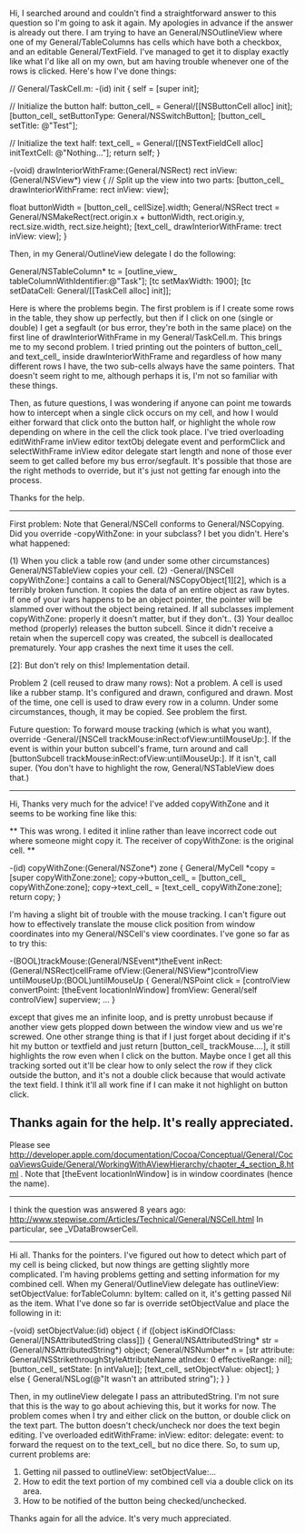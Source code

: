 Hi,
I searched around and couldn't find a straightforward answer to this question so I'm going to ask it again.  My apologies in advance if the answer is already out there.  I am trying to have an General/NSOutlineView where one of my General/TableColumns has cells which have both a checkbox, and an editable General/TextField.  I've managed to get it to display exactly like what I'd like all on my own, but am having trouble whenever one of the rows is clicked.  Here's how I've done things:

    
// General/TaskCell.m:
-(id) init {
  self = [super init];
  
  // Initialize the button half:
  button_cell_ = General/[[NSButtonCell alloc] init];
  [button_cell_ setButtonType: General/NSSwitchButton];
  [button_cell_ setTitle: @"Test"];
  
  // Initialize the text half:
  text_cell_ = General/[[NSTextFieldCell alloc] initTextCell: @"Nothing..."];
  return self;
}

-(void) drawInteriorWithFrame:(General/NSRect) rect inView:(General/NSView*) view {
  // Split up the view into two parts:
  [button_cell_ drawInteriorWithFrame: rect inView: view];
  
  float buttonWidth = [button_cell_ cellSize].width;
  General/NSRect trect = General/NSMakeRect(rect.origin.x + buttonWidth, rect.origin.y, rect.size.width, rect.size.height);
  [text_cell_ drawInteriorWithFrame: trect inView: view];
}


Then, in my General/OutlineView delegate I do the following:
    
  General/NSTableColumn* tc = [outline_view_ tableColumnWithIdentifier:@"Task"];
  [tc setMaxWidth: 1900];
  [tc setDataCell: General/[[TaskCell alloc] init]];


Here is where the problems begin.  The first problem is if I create some rows in the table, they show up perfectly, but then if I click on one (single or double) I get a segfault (or bus error, they're both in the same place) on the first line of     drawInteriorWithFrame in my General/TaskCell.m.  This brings me to my second problem.  I tried printing out the pointers of     button_cell_ and     text_cell_ inside     drawInteriorWithFrame and regardless of how many different rows I have, the two sub-cells always have the same pointers.  That doesn't seem right to me, although perhaps it is, I'm not so familiar with these things.

Then, as future questions, I was wondering if anyone can point me towards how to intercept when a single click occurs on my cell, and how I would either forward that click onto the button half, or highlight the whole row depending on where in the cell the click took place.  I've tried overloading     editWithFrame inView editor textObj delegate event and     performClick and     selectWithFrame inView editor delegate start length and none of those ever seem to get called before my bus error/segfault.  It's possible that those are the right methods to override, but it's just not getting far enough into the process.

Thanks for the help.

----

First problem:  Note that General/NSCell conforms to General/NSCopying.  Did you override -copyWithZone: in your subclass?  I bet you didn't.  Here's what happened:

(1) When you click a table row (and under some other circumstances) General/NSTableView copies your cell.
(2) -General/[NSCell copyWithZone:] contains a call to General/NSCopyObject[1][2], which is a terribly broken function.  It copies the data of an entire object as raw bytes.  If one of your ivars happens to be an object pointer, the pointer will be slammed over without the object being retained.  If all subclasses implement copyWithZone: properly it doesn't matter, but if they don't..
(3) Your dealloc method (properly) releases the button subcell.  Since it didn't receive a retain when the supercell copy was created, the subcell is deallocated prematurely.  Your app crashes the next time it uses the cell.

[1]: http://gemma.apple.com/documentation/Cocoa/Conceptual/General/MemoryMgmt/Tasks/General/ImplementCopy.html#//apple_ref/doc/uid/20000049-997407

[2]: But don't rely on this!  Implementation detail.

Problem 2 (cell reused to draw many rows): Not a problem.  A cell is used like a rubber stamp.  It's configured and drawn, configured and drawn.  Most of the time, one cell is used to draw every row in a column.  Under some circumstances, though, it may be copied.  See problem the first.

Future question: To forward mouse tracking (which is what you want), override -General/[NSCell trackMouse:inRect:ofView:untilMouseUp:].  If the event is within your button subcell's frame, turn around and call [buttonSubcell trackMouse:inRect:ofView:untilMouseUp:].  If it isn't, call super.  (You don't have to highlight the row, General/NSTableView does that.)

----
Hi,
Thanks very much for the advice!  I've added     copyWithZone and it seems to be working fine like this:

**
This was wrong.  I edited it inline rather than leave incorrect code out where someone might copy it.  The receiver of copyWithZone: is the original cell.
**

    
-(id) copyWithZone:(General/NSZone*) zone {
  General/MyCell *copy = [super copyWithZone:zone];
  copy->button_cell_ = [button_cell_ copyWithZone:zone];
  copy->text_cell_ = [text_cell_ copyWithZone:zone];
  return copy;
}


I'm having a slight bit of trouble with the mouse tracking.  I can't figure out how to effectively translate the mouse click position from window coordinates into my General/NSCell's view coordinates.  I've gone so far as to try this:
    
-(BOOL)trackMouse:(General/NSEvent*)theEvent inRect:(General/NSRect)cellFrame ofView:(General/NSView*)controlView untilMouseUp:(BOOL)untilMouseUp {
  General/NSPoint click = [controlView convertPoint: [theEvent locationInWindow]
                                   fromView: General/self controlView] superview;
  ...
}

except that gives me an infinite loop, and is pretty unrobust because if another view gets plopped down between the window view and us we're screwed.  One other strange thing is that if I just forget about deciding if it's hit my button or textfield and just return     [button_cell_ trackMouse....], it still highlights the row even when I click on the button.  Maybe once I get all this tracking sorted out it'll be clear how to only select the row if they click outside the button, and it's not a double click because that would activate the text field.  I think it'll all work fine if I can make it not highlight on button click.

Thanks again for the help.  It's really appreciated.
----

Please see http://developer.apple.com/documentation/Cocoa/Conceptual/General/CocoaViewsGuide/General/WorkingWithAViewHierarchy/chapter_4_section_8.html . Note that [theEvent locationInWindow] is in window coordinates (hence the name).

----
I think the question was answered 8 years ago: http://www.stepwise.com/Articles/Technical/General/NSCell.html
In particular, see _VDataBrowserCell.

----
Hi all.  Thanks for the pointers.  I've figured out how to detect which part of my cell is being clicked, but now things are getting slightly more complicated.  I'm having problems getting and setting information for my combined cell.  When my General/OutlineView delegate has     outlineView: setObjectValue: forTableColumn: byItem: called on it, it's getting passed Nil as the item.  What I've done so far is override     setObjectValue and place the following in it:
    
-(void) setObjectValue:(id) object {
  if ([object isKindOfClass: General/[NSAttributedString class]]) {
    General/NSAttributedString* str = (General/NSAttributedString*) object;
    General/NSNumber* n = [str attribute: General/NSStrikethroughStyleAttributeName atIndex: 0 effectiveRange: nil];
    [button_cell_ setState: [n intValue]];
    [text_cell_ setObjectValue: object];
  } else {
    General/NSLog(@"It wasn't an attributed string");
  }
}

Then, in my outlineView delegate I pass an attributedString.  I'm not sure that this is the way to go about achieving this, but it works for now.  The problem comes when I try and either click on the button, or double click on the text part.  The button doesn't check/uncheck nor does the text begin editing.  I've overloaded     editWithFrame: inView: editor: delegate: event: to forward the request on to the     text_cell_ but no dice there.  So, to sum up, current problems are:
1) Getting nil passed to     outlineView: setObjectValue:...
2) How to edit the text portion of my combined cell via a double click on its area.
3) How to be notified of the button being checked/unchecked.

Thanks again for all the advice.  It's very much appreciated.